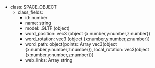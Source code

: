 - class: SPACE_OBJECT
  - class_fields:
    - id: number
    - name: string
    - model: .GLTF (object)
    - word_position: vec3 (object {x:number,y:number,z:number})
    - word_rotation: vec3 (object {x:number,y:number,z:number})
    - word_path: object{points: Array vec3(object {x:number,y:number,z:number}), local_rotation: vec3(object {x:number,y:number,z:number})}
    - web_links: Array string